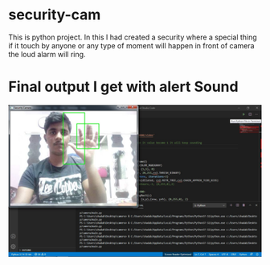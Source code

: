 # security-cam
 This is python project. In this I had created a security where a special thing if it touch by anyone or any type of moment will happen in front of camera the loud alarm will ring. <br>
 
# Final output I get with alert Sound  
<img src="https://github.com/skshadab1234/security-cam/blob/main/ss.jpeg">
